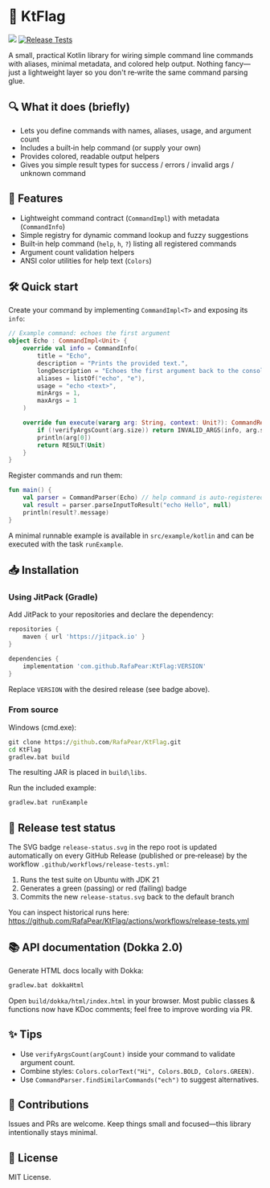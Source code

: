 # 🧱 KtFlag

[![](https://jitpack.io/v/RafaPear/KtFlag.svg)](https://jitpack.io/#RafaPear/KtFlag) [![Release Tests](https://img.shields.io/github/actions/workflow/status/RafaPear/KtFlag/release-tests.yml?event=release&label=release%20tests)](https://github.com/RafaPear/KtFlag/actions/workflows/release-tests.yml)

A small, practical Kotlin library for wiring simple command line commands with aliases, minimal metadata, and colored help output. Nothing fancy—just a lightweight layer so you don't re‑write the same command parsing glue.

## 🔍 What it does (briefly)
- Lets you define commands with names, aliases, usage, and argument count
- Includes a built‑in help command (or supply your own)
- Provides colored, readable output helpers
- Gives you simple result types for success / errors / invalid args / unknown command

## 🚀 Features
- Lightweight command contract (`CommandImpl`) with metadata (`CommandInfo`)
- Simple registry for dynamic command lookup and fuzzy suggestions
- Built‑in help command (`help`, `h`, `?`) listing all registered commands
- Argument count validation helpers
- ANSI color utilities for help text (`Colors`)

## 🛠️ Quick start
Create your command by implementing `CommandImpl<T>` and exposing its `info`:

```kotlin
// Example command: echoes the first argument
object Echo : CommandImpl<Unit> {
    override val info = CommandInfo(
        title = "Echo",
        description = "Prints the provided text.",
        longDescription = "Echoes the first argument back to the console.",
        aliases = listOf("echo", "e"),
        usage = "echo <text>",
        minArgs = 1,
        maxArgs = 1
    )

    override fun execute(vararg arg: String, context: Unit?): CommandResult<Unit> {
        if (!verifyArgsCount(arg.size)) return INVALID_ARGS(info, arg.size)
        println(arg[0])
        return RESULT(Unit)
    }
}
```

Register commands and run them:

```kotlin
fun main() {
    val parser = CommandParser(Echo) // help command is auto-registered
    val result = parser.parseInputToResult("echo Hello", null)
    println(result?.message)
}
```

A minimal runnable example is available in `src/example/kotlin` and can be executed with the task `runExample`.

## 📥 Installation
### Using JitPack (Gradle)
Add JitPack to your repositories and declare the dependency:

```gradle
repositories {
    maven { url 'https://jitpack.io' }
}

dependencies {
    implementation 'com.github.RafaPear:KtFlag:VERSION'
}
```
Replace `VERSION` with the desired release (see badge above).

### From source
Windows (cmd.exe):

```bat
git clone https://github.com/RafaPear/KtFlag.git
cd KtFlag
gradlew.bat build
```

The resulting JAR is placed in `build\libs`.

Run the included example:

```bat
gradlew.bat runExample
```

## 🔄 Release test status
The SVG badge `release-status.svg` in the repo root is updated automatically on every GitHub Release (published or pre‑release) by the workflow `.github/workflows/release-tests.yml`:

1. Runs the test suite on Ubuntu with JDK 21
2. Generates a green (passing) or red (failing) badge
3. Commits the new `release-status.svg` back to the default branch

You can inspect historical runs here: https://github.com/RafaPear/KtFlag/actions/workflows/release-tests.yml

## 📚 API documentation (Dokka 2.0)
Generate HTML docs locally with Dokka:

```bat
gradlew.bat dokkaHtml
```

Open `build/dokka/html/index.html` in your browser. Most public classes & functions now have KDoc comments; feel free to improve wording via PR.

## ✨ Tips
- Use `verifyArgsCount(argCount)` inside your command to validate argument count.
- Combine styles: `Colors.colorText("Hi", Colors.BOLD, Colors.GREEN)`.
- Use `CommandParser.findSimilarCommands("ech")` to suggest alternatives.

## 🤝 Contributions
Issues and PRs are welcome. Keep things small and focused—this library intentionally stays minimal.

## 📄 License
MIT License.
